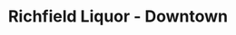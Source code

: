 ---
title: "Richfield Liquor - Downtown"
url: /richfield/richfield-liquor-downtown/
shop: alcohol
---
